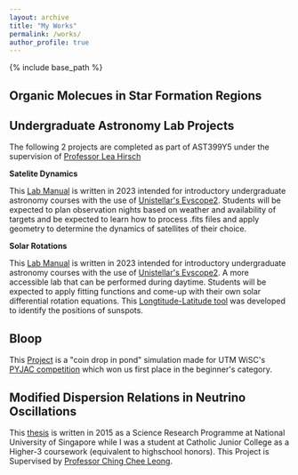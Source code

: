 ```yaml
---
layout: archive
title: "My Works"
permalink: /works/
author_profile: true
---
```


{% include base_path %}

## Organic Molecues in Star Formation Regions



## Undergraduate Astronomy Lab Projects
The following 2 projects are completed as part of AST399Y5 under the supervision of [Professor Lea Hirsch](https://www.astro.utoronto.ca/people/faculty/name/lea-hirsh/)

**Satelite Dynamics**

This [Lab Manual](/sats_lab.pdf) is written in 2023 intended for introductory undergraduate astronomy courses with the use of [Unistellar's Evscope2](https://shop.unistellar.com/products/evscope-2). Students will be expected to plan observation nights based on weather and availability of targets and be expected to learn how to process .fits files and apply geometry to determine the dynamics of satellites of their choice. 

**Solar Rotations**

This [Lab Manual](/solrot_lab.pdf) is written in 2023 intended for introductory undergraduate astronomy courses with the use of [Unistellar's Evscope2](https://shop.unistellar.com/products/evscope-2). A more accessible lab that can be performed during daytime. Students will be expected to apply fitting functions and come-up with their own solar differential rotation equations. This [Longtitude-Latitude tool](https://raw.githack.com/ruyixu00/Lat-Long-Finder/main/index.html) was developed to identify the positions of sunspots. 

## Bloop

This [Project](https://github.com/ruyixu00/Bloop) is a "coin drop in pond" simulation made for UTM WiSC's [PYJAC competition](https://devpost.com/software/pyjac-2022-bloop) which won us first place in the beginner's category.

## Modified Dispersion Relations in Neutrino Oscillations

This [thesis](/SRP_Paper.pdf) is written in 2015 as a Science Research Programme at National University of Singapore while I was a student at Catholic Junior College as a Higher-3 coursework (equivalent to highschool honors). This Project is Supervised by [Professor Ching Chee Leong](https://smt.sutd.edu.sg/people/faculty/ching-chee-leong/).
